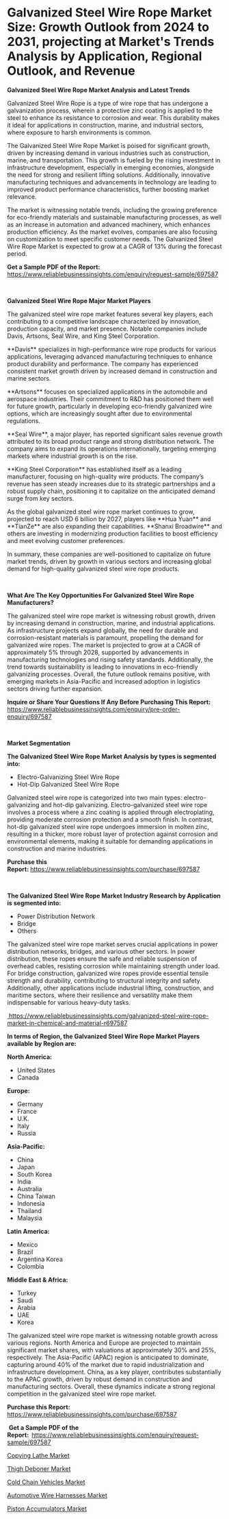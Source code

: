 <p><h1>Galvanized Steel Wire Rope Market Size: Growth Outlook from 2024 to 2031, projecting at Market's Trends Analysis by Application, Regional Outlook, and Revenue</h1></p><p><strong>Galvanized Steel Wire Rope Market Analysis and Latest Trends</strong></p>
<p><p>Galvanized Steel Wire Rope is a type of wire rope that has undergone a galvanization process, wherein a protective zinc coating is applied to the steel to enhance its resistance to corrosion and wear. This durability makes it ideal for applications in construction, marine, and industrial sectors, where exposure to harsh environments is common. </p><p>The Galvanized Steel Wire Rope Market is poised for significant growth, driven by increasing demand in various industries such as construction, marine, and transportation. This growth is fueled by the rising investment in infrastructure development, especially in emerging economies, alongside the need for strong and resilient lifting solutions. Additionally, innovative manufacturing techniques and advancements in technology are leading to improved product performance characteristics, further boosting market relevance. </p><p>The market is witnessing notable trends, including the growing preference for eco-friendly materials and sustainable manufacturing processes, as well as an increase in automation and advanced machinery, which enhances production efficiency. As the market evolves, companies are also focusing on customization to meet specific customer needs. The Galvanized Steel Wire Rope Market is expected to grow at a CAGR of 13% during the forecast period.</p></p>
<p><strong>Get a Sample PDF of the Report:&nbsp;</strong> <a href="https://www.reliablebusinessinsights.com/enquiry/request-sample/697587?utm_campaign=57&utm_medium=2&utm_source=Github&utm_content=ia&utm_term=18112024&utm_id=galvanized-steel-wire-rope">https://www.reliablebusinessinsights.com/enquiry/request-sample/697587</a></p>
<p>&nbsp;</p>
<p><strong>Galvanized Steel Wire Rope Major Market Players</strong></p>
<p><p>The galvanized steel wire rope market features several key players, each contributing to a competitive landscape characterized by innovation, production capacity, and market presence. Notable companies include Davis, Artsons, Seal Wire, and King Steel Corporation.</p><p>**Davis** specializes in high-performance wire rope products for various applications, leveraging advanced manufacturing techniques to enhance product durability and performance. The company has experienced consistent market growth driven by increased demand in construction and marine sectors. </p><p>**Artsons** focuses on specialized applications in the automobile and aerospace industries. Their commitment to R&D has positioned them well for future growth, particularly in developing eco-friendly galvanized wire options, which are increasingly sought after due to environmental regulations.</p><p>**Seal Wire**, a major player, has reported significant sales revenue growth attributed to its broad product range and strong distribution network. The company aims to expand its operations internationally, targeting emerging markets where industrial growth is on the rise.</p><p>**King Steel Corporation** has established itself as a leading manufacturer, focusing on high-quality wire products. The company’s revenue has seen steady increases due to its strategic partnerships and a robust supply chain, positioning it to capitalize on the anticipated demand surge from key sectors.</p><p>As the global galvanized steel wire rope market continues to grow, projected to reach USD 6 billion by 2027, players like **Hua Yuan** and **TianZe** are also expanding their capabilities. **Shanxi Broadwire** and others are investing in modernizing production facilities to boost efficiency and meet evolving customer preferences.</p><p>In summary, these companies are well-positioned to capitalize on future market trends, driven by growth in various sectors and increasing global demand for high-quality galvanized steel wire rope products.</p></p>
<p>&nbsp;</p>
<p><strong>What Are The Key Opportunities For Galvanized Steel Wire Rope Manufacturers?</strong></p>
<p><p>The galvanized steel wire rope market is witnessing robust growth, driven by increasing demand in construction, marine, and industrial applications. As infrastructure projects expand globally, the need for durable and corrosion-resistant materials is paramount, propelling the demand for galvanized wire ropes. The market is projected to grow at a CAGR of approximately 5% through 2028, supported by advancements in manufacturing technologies and rising safety standards. Additionally, the trend towards sustainability is leading to innovations in eco-friendly galvanizing processes. Overall, the future outlook remains positive, with emerging markets in Asia-Pacific and increased adoption in logistics sectors driving further expansion.</p></p>
<p><strong>Inquire or Share Your Questions If Any Before Purchasing This Report:</strong> <a href="https://www.reliablebusinessinsights.com/enquiry/pre-order-enquiry/697587?utm_campaign=57&utm_medium=2&utm_source=Github&utm_content=ia&utm_term=18112024&utm_id=galvanized-steel-wire-rope">https://www.reliablebusinessinsights.com/enquiry/pre-order-enquiry/697587</a></p>
<p>&nbsp;</p>
<p><strong>Market Segmentation</strong></p>
<p><strong>The Galvanized Steel Wire Rope Market Analysis by types is segmented into:</strong></p>
<p><ul><li>Electro-Galvanizing Steel Wire Rope</li><li>Hot-Dip Galvanized Steel Wire Rope</li></ul></p>
<p><p>Galvanized steel wire rope is categorized into two main types: electro-galvanizing and hot-dip galvanizing. Electro-galvanized steel wire rope involves a process where a zinc coating is applied through electroplating, providing moderate corrosion protection and a smooth finish. In contrast, hot-dip galvanized steel wire rope undergoes immersion in molten zinc, resulting in a thicker, more robust layer of protection against corrosion and environmental elements, making it suitable for demanding applications in construction and marine industries.</p></p>
<p><strong>Purchase this Report:&nbsp;</strong><a href="https://www.reliablebusinessinsights.com/purchase/697587?utm_campaign=57&utm_medium=2&utm_source=Github&utm_content=ia&utm_term=18112024&utm_id=galvanized-steel-wire-rope">https://www.reliablebusinessinsights.com/purchase/697587</a></p>
<p>&nbsp;</p>
<p><strong>The Galvanized Steel Wire Rope Market Industry Research by Application is segmented into:</strong></p>
<p><ul><li>Power Distribution Network</li><li>Bridge</li><li>Others</li></ul></p>
<p><p>The galvanized steel wire rope market serves crucial applications in power distribution networks, bridges, and various other sectors. In power distribution, these ropes ensure the safe and reliable suspension of overhead cables, resisting corrosion while maintaining strength under load. For bridge construction, galvanized wire ropes provide essential tensile strength and durability, contributing to structural integrity and safety. Additionally, other applications include industrial lifting, construction, and maritime sectors, where their resilience and versatility make them indispensable for various heavy-duty tasks.</p></p>
<p><a href="https://www.reliablebusinessinsights.com/galvanized-steel-wire-rope-market-in-chemical-and-material-r697587?utm_campaign=57&utm_medium=2&utm_source=Github&utm_content=ia&utm_term=18112024&utm_id=galvanized-steel-wire-rope">&nbsp;https://www.reliablebusinessinsights.com/galvanized-steel-wire-rope-market-in-chemical-and-material-r697587</a></p>
<p><strong>In terms of Region, the Galvanized Steel Wire Rope Market Players available by Region are:</strong></p>
<p>
    <p> <strong> North America: </strong>
        <ul>
            <li>United States</li>
            <li>Canada</li>
        </ul>
        </p> 
    <p> <strong> Europe: </strong>
        <ul>
            <li>Germany</li>
            <li>France</li>
            <li>U.K.</li>
            <li>Italy</li>
            <li>Russia</li>
        </ul>
        </p> 
    <p> <strong> Asia-Pacific: </strong>
        <ul>
            <li>China</li>
            <li>Japan</li>
            <li>South Korea</li>
            <li>India</li>
            <li>Australia</li>
            <li>China Taiwan</li>
            <li>Indonesia</li>
            <li>Thailand</li>
            <li>Malaysia</li>
        </ul>
        </p> 
    <p> <strong> Latin America: </strong>
        <ul>
            <li>Mexico</li>
            <li>Brazil</li>
            <li>Argentina Korea</li>
            <li>Colombia</li>
        </ul>
        </p> 
    <p> <strong> Middle East & Africa: </strong>
        <ul>
            <li>Turkey</li>
            <li>Saudi</li>
            <li>Arabia</li>
            <li>UAE</li>
            <li>Korea</li>
        </ul>
    </p>
    </p>
<p><p>The galvanized steel wire rope market is witnessing notable growth across various regions. North America and Europe are projected to maintain significant market shares, with valuations at approximately 30% and 25%, respectively. The Asia-Pacific (APAC) region is anticipated to dominate, capturing around 40% of the market due to rapid industrialization and infrastructure development. China, as a key player, contributes substantially to the APAC growth, driven by robust demand in construction and manufacturing sectors. Overall, these dynamics indicate a strong regional competition in the galvanized steel wire rope market.</p></p>
<p><strong>Purchase this Report: </strong><a href="https://www.reliablebusinessinsights.com/purchase/697587?utm_campaign=57&utm_medium=2&utm_source=Github&utm_content=ia&utm_term=18112024&utm_id=galvanized-steel-wire-rope">https://www.reliablebusinessinsights.com/purchase/697587</a></p>
<p>&nbsp;<strong>Get a Sample PDF of the Report:&nbsp;&nbsp;</strong><a href="https://www.reliablebusinessinsights.com/enquiry/request-sample/697587?utm_campaign=57&utm_medium=2&utm_source=Github&utm_content=ia&utm_term=18112024&utm_id=galvanized-steel-wire-rope">https://www.reliablebusinessinsights.com/enquiry/request-sample/697587</a></p>
<p><strong></strong></p>
<p><p><a href="https://www.linkedin.com/pulse/copying-lathe-market-matrix-applications-types-cagr-growth-ae5se?utm_campaign=57&utm_medium=2&utm_source=Github&utm_content=ia&utm_term=18112024&utm_id=galvanized-steel-wire-rope">Copying Lathe Market</a></p><p><a href="https://github.com/AshrafKhan865/Market-Research-Report-List-1/blob/main/thigh-deboner-market.md?utm_campaign=57&utm_medium=2&utm_source=Github&utm_content=ia&utm_term=18112024&utm_id=galvanized-steel-wire-rope">Thigh Deboner Market</a></p><p><a href="https://issuu.com/reportprime-2/docs/cold-chain-vehicles-market-size-203_bc1cbd56ac65c7?utm_campaign=57&utm_medium=2&utm_source=Github&utm_content=ia&utm_term=18112024&utm_id=galvanized-steel-wire-rope">Cold Chain Vehicles Market</a></p><p><a href="https://issuu.com/reportprime-2/docs/automotive-wire-harnesses-market-si_0cad483e6a3373?utm_campaign=57&utm_medium=2&utm_source=Github&utm_content=ia&utm_term=18112024&utm_id=galvanized-steel-wire-rope">Automotive Wire Harnesses Market</a></p><p><a href="https://www.linkedin.com/pulse/influencing-factors-piston-accumulators-market-insights-8pqxe?utm_campaign=57&utm_medium=2&utm_source=Github&utm_content=ia&utm_term=18112024&utm_id=galvanized-steel-wire-rope">Piston Accumulators Market</a></p></p>